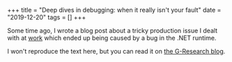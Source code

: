 +++
title = "Deep dives in debugging: when it really isn't your fault"
date = "2019-12-20"
tags = []
+++

Some time ago, I wrote a blog post about a tricky production issue I dealt with at [work](https://www.gresearch.com)
which ended up being caused by a bug in the .NET runtime.

I won't reproduce the text here, but you can read it on
[the G-Research blog](https://www.gresearch.com/blog/article/deep-dives-in-debugging-when-it-really-isnt-your-fault).
